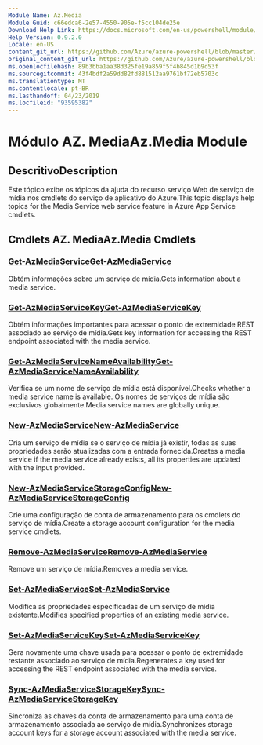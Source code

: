 ```yaml
---
Module Name: Az.Media
Module Guid: c66edca6-2e57-4550-905e-f5cc104de25e
Download Help Link: https://docs.microsoft.com/en-us/powershell/module/az.media
Help Version: 0.9.2.0
Locale: en-US
content_git_url: https://github.com/Azure/azure-powershell/blob/master/src/Media/Media/help/Az.Media.md
original_content_git_url: https://github.com/Azure/azure-powershell/blob/master/src/Media/Media/help/Az.Media.md
ms.openlocfilehash: 89b3bba1aa38d325fe19a859f5f4b845d1b9d53f
ms.sourcegitcommit: 43f4bdf2a59dd82fd881512aa9761bf72eb5703c
ms.translationtype: MT
ms.contentlocale: pt-BR
ms.lasthandoff: 04/23/2019
ms.locfileid: "93595382"
---
```

# <span data-ttu-id="a26ea-101">Módulo AZ. Media</span><span class="sxs-lookup"><span data-stu-id="a26ea-101">Az.Media Module</span></span>
## <span data-ttu-id="a26ea-102">Descritivo</span><span class="sxs-lookup"><span data-stu-id="a26ea-102">Description</span></span>
<span data-ttu-id="a26ea-103">Este tópico exibe os tópicos da ajuda do recurso serviço Web de serviço de mídia nos cmdlets do serviço de aplicativo do Azure.</span><span class="sxs-lookup"><span data-stu-id="a26ea-103">This topic displays help topics for the Media Service web service feature in Azure App Service cmdlets.</span></span>

## <span data-ttu-id="a26ea-104">Cmdlets AZ. Media</span><span class="sxs-lookup"><span data-stu-id="a26ea-104">Az.Media Cmdlets</span></span>
### [<span data-ttu-id="a26ea-105">Get-AzMediaService</span><span class="sxs-lookup"><span data-stu-id="a26ea-105">Get-AzMediaService</span></span>](Get-AzMediaService.md)
<span data-ttu-id="a26ea-106">Obtém informações sobre um serviço de mídia.</span><span class="sxs-lookup"><span data-stu-id="a26ea-106">Gets information about a media service.</span></span>

### [<span data-ttu-id="a26ea-107">Get-AzMediaServiceKey</span><span class="sxs-lookup"><span data-stu-id="a26ea-107">Get-AzMediaServiceKey</span></span>](Get-AzMediaServiceKey.md)
<span data-ttu-id="a26ea-108">Obtém informações importantes para acessar o ponto de extremidade REST associado ao serviço de mídia.</span><span class="sxs-lookup"><span data-stu-id="a26ea-108">Gets key information for accessing the REST endpoint associated with the media service.</span></span>

### [<span data-ttu-id="a26ea-109">Get-AzMediaServiceNameAvailability</span><span class="sxs-lookup"><span data-stu-id="a26ea-109">Get-AzMediaServiceNameAvailability</span></span>](Get-AzMediaServiceNameAvailability.md)
<span data-ttu-id="a26ea-110">Verifica se um nome de serviço de mídia está disponível.</span><span class="sxs-lookup"><span data-stu-id="a26ea-110">Checks whether a media service name is available.</span></span>
<span data-ttu-id="a26ea-111">Os nomes de serviços de mídia são exclusivos globalmente.</span><span class="sxs-lookup"><span data-stu-id="a26ea-111">Media service names are globally unique.</span></span>

### [<span data-ttu-id="a26ea-112">New-AzMediaService</span><span class="sxs-lookup"><span data-stu-id="a26ea-112">New-AzMediaService</span></span>](New-AzMediaService.md)
<span data-ttu-id="a26ea-113">Cria um serviço de mídia se o serviço de mídia já existir, todas as suas propriedades serão atualizadas com a entrada fornecida.</span><span class="sxs-lookup"><span data-stu-id="a26ea-113">Creates a media service if the media service already exists, all its properties are updated with the input provided.</span></span>

### [<span data-ttu-id="a26ea-114">New-AzMediaServiceStorageConfig</span><span class="sxs-lookup"><span data-stu-id="a26ea-114">New-AzMediaServiceStorageConfig</span></span>](New-AzMediaServiceStorageConfig.md)
<span data-ttu-id="a26ea-115">Crie uma configuração de conta de armazenamento para os cmdlets do serviço de mídia.</span><span class="sxs-lookup"><span data-stu-id="a26ea-115">Create a storage account configuration for the media service cmdlets.</span></span>

### [<span data-ttu-id="a26ea-116">Remove-AzMediaService</span><span class="sxs-lookup"><span data-stu-id="a26ea-116">Remove-AzMediaService</span></span>](Remove-AzMediaService.md)
<span data-ttu-id="a26ea-117">Remove um serviço de mídia.</span><span class="sxs-lookup"><span data-stu-id="a26ea-117">Removes a media service.</span></span>

### [<span data-ttu-id="a26ea-118">Set-AzMediaService</span><span class="sxs-lookup"><span data-stu-id="a26ea-118">Set-AzMediaService</span></span>](Set-AzMediaService.md)
<span data-ttu-id="a26ea-119">Modifica as propriedades especificadas de um serviço de mídia existente.</span><span class="sxs-lookup"><span data-stu-id="a26ea-119">Modifies specified properties of an existing media service.</span></span>

### [<span data-ttu-id="a26ea-120">Set-AzMediaServiceKey</span><span class="sxs-lookup"><span data-stu-id="a26ea-120">Set-AzMediaServiceKey</span></span>](Set-AzMediaServiceKey.md)
<span data-ttu-id="a26ea-121">Gera novamente uma chave usada para acessar o ponto de extremidade restante associado ao serviço de mídia.</span><span class="sxs-lookup"><span data-stu-id="a26ea-121">Regenerates a key used for accessing the REST endpoint associated with the media service.</span></span>

### [<span data-ttu-id="a26ea-122">Sync-AzMediaServiceStorageKey</span><span class="sxs-lookup"><span data-stu-id="a26ea-122">Sync-AzMediaServiceStorageKey</span></span>](Sync-AzMediaServiceStorageKey.md)
<span data-ttu-id="a26ea-123">Sincroniza as chaves da conta de armazenamento para uma conta de armazenamento associada ao serviço de mídia.</span><span class="sxs-lookup"><span data-stu-id="a26ea-123">Synchronizes storage account keys for a storage account associated with the media service.</span></span>


